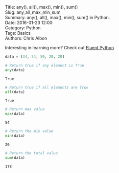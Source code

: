 Title: any(), all(), max(), min(), sum()  
Slug: any_all_max_min_sum  
Summary: any(), all(), max(), min(), sum() in Python.    
Date: 2016-01-23 12:00  
Category: Python  
Tags: Basics    
Authors: Chris Albon  

Interesting in learning more? Check out [Fluent Python](http://amzn.to/2jYU506)


```python
data = [34, 54, 50, 20, 20]
```


```python
# Return true if any element is True
any(data)
```




    True




```python
# Return true if all elements are True
all(data)
```




    True




```python
# Return max value
max(data)
```




    54




```python
# Return the min value
min(data)
```




    20




```python
# Return the total value
sum(data)
```




    178
